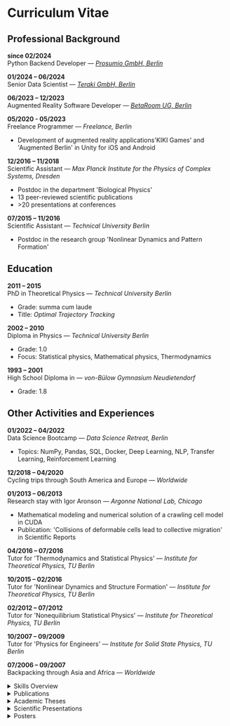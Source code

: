 # Curriculum Vitae

## Professional Background

**since 02/2024**  
Python Backend Developer — *[Prosumio GmbH, Berlin](https://prosumio.de/)*

**01/2024 – 06/2024**  
Senior Data Scientist — *[Teraki GmbH, Berlin](https://www.teraki.com/)*

**06/2023 – 12/2023**  
Augmented Reality Software Developer — *[BetaRoom UG, Berlin](https://www.betaroom.vision/)*

**05/2020 - 05/2023**  
Freelance Programmer — *Freelance, Berlin*
- Development of augmented reality applications'KIKI Games' and 'Augmented Berlin' in Unity for iOS and Android

**12/2016 – 11/2018**  
Scientific Assistant — *Max Planck Institute for the Physics of Complex Systems, Dresden*
- Postdoc in the department 'Biological Physics'
- 13 peer-reviewed scientific publications
- \>20 presentations at conferences

**07/2015 – 11/2016**  
Scientific Assistant — *Technical University Berlin*
- Postdoc in the research group 'Nonlinear Dynamics and Pattern Formation'

## Education

**2011 – 2015**  
PhD in Theoretical Physics — *Technical University Berlin*
- Grade: summa cum laude
- Title: *Optimal Trajectory Tracking*

**2002 – 2010**  
Diploma in Physics — *Technical University Berlin*
- Grade: 1.0
- Focus: Statistical physics, Mathematical physics, Thermodynamics

**1993 – 2001**  
High School Diploma in  — *von-Bülow Gymnasium Neudietendorf*
- Grade: 1.8

## Other Activities and Experiences

**01/2022 – 04/2022**  
Data Science Bootcamp — *Data Science Retreat, Berlin*
- Topics: NumPy, Pandas, SQL, Docker, Deep Learning, NLP, Transfer Learning, Reinforcement Learning

**12/2018 – 04/2020**  
Cycling trips through South America and Europe — *Worldwide*

**01/2013 – 06/2013**  
Research stay with Igor Aronson — *Argonne National Lab, Chicago*
- Mathematical modeling and numerical solution of a crawling cell model in CUDA
- Publication: 'Collisions of deformable cells lead to collective migration' in Scientific Reports

**04/2016 – 07/2016**  
Tutor for 'Thermodynamics and Statistical Physics' — *Institute for Theoretical Physics, TU Berlin*

**10/2015 – 02/2016**  
Tutor for 'Nonlinear Dynamics and Structure Formation' — *Institute for Theoretical Physics, TU Berlin*

**02/2012 – 07/2012**  
Tutor for 'Nonequilibrium Statistical Physics' — *Institute for Theoretical Physics, TU Berlin*

**10/2007 – 09/2009**  
Tutor for 'Physics for Engineers' — *Institute for Solid State Physics, TU Berlin*

**07/2006 – 09/2007**  
Backpacking through Asia and Africa — *Worldwide*


<details>
<summary>Skills Overview</summary>

# Skills Overview

<table><tr>
<th align='left' style='padding-right: 20px;'><strong>Programming Languages</strong></th>
<th align='left' style='padding-right: 20px;'><strong>Python Ecosystem</strong></th>
<th align='left' style='padding-right: 20px;'><strong>Machine Learning & AI</strong></th>
<th align='left' style='padding-right: 20px;'><strong>Scientific & Engineering Tools</strong></th>
<th align='left' style='padding-right: 20px;'><strong>Web Development & Backend</strong></th>
<th align='left' style='padding-right: 20px;'><strong>DevOps, CI/CD & Tooling</strong></th>
</tr>
<tr>
<td style='padding-right: 20px;'>[■■■■■■■■■□]<br>Python</td>
<td style='padding-right: 20px;'>[■■■■■■■■□□]<br>NumPy</td>
<td style='padding-right: 20px;'>[■■■■■■■■■□]<br>CNNs</td>
<td style='padding-right: 20px;'>[■■■■■■■■■■]<br>Mathematica</td>
<td style='padding-right: 20px;'>[■■■■■■■■■□]<br>Django</td>
<td style='padding-right: 20px;'>[■■■■■■■■■□]<br>Git</td>
</tr>
<tr>
<td style='padding-right: 20px;'>[■■■■■□□□□□]<br>C#</td>
<td style='padding-right: 20px;'>[■■■■■■■■□□]<br>matplotlib</td>
<td style='padding-right: 20px;'>[■■■■■■■□□□]<br>Deep Learning</td>
<td style='padding-right: 20px;'>[■■■■■■■■□□]<br>Lyx</td>
<td style='padding-right: 20px;'>[■■■■■■■■□□]<br>MQTT (EMQX)</td>
<td style='padding-right: 20px;'>[■■■■■■■■□□]<br>Docker</td>
</tr>
<tr>
<td style='padding-right: 20px;'>[■■■■■□□□□□]<br>Dart</td>
<td style='padding-right: 20px;'>[■■■■■■■□□□]<br>PyTorch</td>
<td style='padding-right: 20px;'>[■■■■■■■□□□]<br>Reinforcement Learning</td>
<td style='padding-right: 20px;'>[■■■■■■■□□□]<br>LaTeX</td>
<td style='padding-right: 20px;'>[■■■■■■■□□□]<br>Wagtail</td>
<td style='padding-right: 20px;'>[■■■■■■□□□□]<br>Bitbucket</td>
</tr>
<tr>
<td style='padding-right: 20px;'>[■■■■■□□□□□]<br>bash</td>
<td style='padding-right: 20px;'>[■■■■■■■□□□]<br>pip</td>
<td style='padding-right: 20px;'>[■■■■■■■□□□]<br>Q-learning</td>
<td style='padding-right: 20px;'>[■■■■■□□□□□]<br>LiDAR</td>
<td style='padding-right: 20px;'>[■■■■■■□□□□]<br>REST APIs</td>
<td style='padding-right: 20px;'>[■■■■■□□□□□]<br>make</td>
</tr>
<tr>
<td style='padding-right: 20px;'>[■■■■□□□□□□]<br>C/C++</td>
<td style='padding-right: 20px;'>[■■■■■■■□□□]<br>Jupyter Notebook</td>
<td style='padding-right: 20px;'>[■■■■■■□□□□]<br>Copilot</td>
<td style='padding-right: 20px;'>[■■■■□□□□□□]<br>Matlab</td>
<td style='padding-right: 20px;'>[■■■■■■□□□□]<br>Celery</td>
<td style='padding-right: 20px;'>[■■■■■□□□□□]<br>Bitbucket CI/CD pipeline</td>
</tr>
<tr>
<td style='padding-right: 20px;'>[■■■□□□□□□□]<br>Java</td>
<td style='padding-right: 20px;'>[■■■■■□□□□□]<br>SciPy</td>
<td style='padding-right: 20px;'>[■■■■■□□□□□]<br>wandb</td>
<td style='padding-right: 20px;'>[■■■□□□□□□□]<br>ROS</td>
<td style='padding-right: 20px;'>[■■■■■□□□□□]<br>PostgreSQL</td>
<td style='padding-right: 20px;'>[■■■■■□□□□□]<br>GitHub</td>
</tr>
<tr>
<td style='padding-right: 20px;'>[■■■□□□□□□□]<br>JSON</td>
<td style='padding-right: 20px;'>[■■■■■□□□□□]<br>Conda</td>
<td style='padding-right: 20px;'>[■■■■■□□□□□]<br>Object Detection (YOLO)</td>
<td style='padding-right: 20px;'>[■■□□□□□□□□]<br>LabView</td>
<td style='padding-right: 20px;'>[■■■■■□□□□□]<br>SQLite</td>
<td style='padding-right: 20px;'>[■■■■■□□□□□]<br>SOPS</td>
</tr>
<tr>
<td style='padding-right: 20px;'>[■■□□□□□□□□]<br>JavaScript</td>
<td style='padding-right: 20px;'>[■■■■■□□□□□]<br>scikit-learn</td>
<td style='padding-right: 20px;'>[■■■■□□□□□□]<br>Modern Hopfield Networks</td>
<td></td>
<td style='padding-right: 20px;'>[■■■■■□□□□□]<br>JWT</td>
<td style='padding-right: 20px;'>[■■□□□□□□□□]<br>Kubernetes</td>
</tr>
<tr>
<td style='padding-right: 20px;'>[■□□□□□□□□□]<br>HTML</td>
<td style='padding-right: 20px;'>[■■■■■□□□□□]<br>virtualenv</td>
<td style='padding-right: 20px;'>[■■■□□□□□□□]<br>Comet</td>
<td></td>
<td style='padding-right: 20px;'>[■■■■□□□□□□]<br>Redis</td>
<td></td>
</tr>
<tr>
<td style='padding-right: 20px;'>[■□□□□□□□□□]<br>CSS</td>
<td style='padding-right: 20px;'>[■■■■■□□□□□]<br>SymPy</td>
<td></td>
<td></td>
<td style='padding-right: 20px;'>[■■□□□□□□□□]<br>Nginx</td>
<td></td>
</tr>
<tr>
<td></td>
<td style='padding-right: 20px;'>[■■■■■□□□□□]<br>TensorFlow</td>
<td></td>
<td></td>
<td style='padding-right: 20px;'>[■■□□□□□□□□]<br>MySQL</td>
<td></td>
</tr>
<tr>
<td></td>
<td style='padding-right: 20px;'>[■■■■□□□□□□]<br>Pandas</td>
<td></td>
<td></td>
<td style='padding-right: 20px;'>[■■□□□□□□□□]<br>Jinja</td>
<td></td>
</tr>
<tr>
<td></td>
<td style='padding-right: 20px;'>[■■■■□□□□□□]<br>typing (type hints)</td>
<td></td>
<td></td>
<td></td>
<td></td>
</tr>
<tr>
<td></td>
<td style='padding-right: 20px;'>[■■■■□□□□□□]<br>Poetry</td>
<td></td>
<td></td>
<td></td>
<td></td>
</tr>
<tr>
<td></td>
<td style='padding-right: 20px;'>[■■■□□□□□□□]<br>Plotly</td>
<td></td>
<td></td>
<td></td>
<td></td>
</tr>
<tr>
<td></td>
<td style='padding-right: 20px;'>[■■■□□□□□□□]<br>seaborn</td>
<td></td>
<td></td>
<td></td>
<td></td>
</tr>
<tr>
<td></td>
<td style='padding-right: 20px;'>[■■■□□□□□□□]<br>PyTorch Lightning</td>
<td></td>
<td></td>
<td></td>
<td></td>
</tr>
<tr>
<td></td>
<td style='padding-right: 20px;'>[■■■□□□□□□□]<br>Keras</td>
<td></td>
<td></td>
<td></td>
<td></td>
</tr>
<tr>
<td></td>
<td style='padding-right: 20px;'>[■■□□□□□□□□]<br>h5py</td>
<td></td>
<td></td>
<td></td>
<td></td>
</tr>
</table>

<table><tr>
<th align='left' style='padding-right: 20px;'><strong>Testing & Code Quality</strong></th>
<th align='left' style='padding-right: 20px;'><strong>Mobile & Cross-Platform Development</strong></th>
<th align='left' style='padding-right: 20px;'><strong>Visualization, UI & Graphics</strong></th>
<th align='left' style='padding-right: 20px;'><strong>Operating Systems & Shell</strong></th>
<th align='left' style='padding-right: 20px;'><strong>Project & Team Collaboration</strong></th>
<th align='left' style='padding-right: 20px;'><strong>Markup & Documentation</strong></th>
</tr>
<tr>
<td style='padding-right: 20px;'>[■■■■■■■■□□]<br>unittest</td>
<td style='padding-right: 20px;'>[■■■■■■□□□□]<br>Flutter</td>
<td style='padding-right: 20px;'>[■■■■■■■■□□]<br>OpenCV</td>
<td style='padding-right: 20px;'>[■■■■■■■■■□]<br>Linux (Ubuntu, Debian)</td>
<td style='padding-right: 20px;'>[■■■■■■■■□□]<br>Jira</td>
<td style='padding-right: 20px;'>[■■■■■■■■■□]<br>Lyx</td>
</tr>
<tr>
<td style='padding-right: 20px;'>[■■■■■■■■□□]<br>TTD (Test-Driven Development)</td>
<td style='padding-right: 20px;'>[■■■■■■□□□□]<br>iOS</td>
<td style='padding-right: 20px;'>[■■■■■■■■□□]<br>Unity</td>
<td style='padding-right: 20px;'>[■■■■■■■□□□]<br>bash</td>
<td style='padding-right: 20px;'>[■■■■■■□□□□]<br>Slack</td>
<td style='padding-right: 20px;'>[■■■■■■■■□□]<br>LaTeX</td>
</tr>
<tr>
<td style='padding-right: 20px;'>[■■■■■■□□□□]<br>coverage.py</td>
<td style='padding-right: 20px;'>[■■■■■□□□□□]<br>Android Studio</td>
<td style='padding-right: 20px;'>[■■■■■■□□□□]<br>Computer Vision</td>
<td style='padding-right: 20px;'>[■■■■■■■□□□]<br>ssh</td>
<td style='padding-right: 20px;'>[■■■■■□□□□□]<br>Confluence</td>
<td style='padding-right: 20px;'>[■■■■■■□□□□]<br>Markdown</td>
</tr>
<tr>
<td style='padding-right: 20px;'>[■■■■□□□□□□]<br>pytest</td>
<td style='padding-right: 20px;'>[■■■■□□□□□□]<br>Android</td>
<td style='padding-right: 20px;'>[■■■■■■□□□□]<br>3D Visualization</td>
<td style='padding-right: 20px;'>[■■■■■□□□□□]<br>GCC</td>
<td style='padding-right: 20px;'>[■■■■■□□□□□]<br>Chrome</td>
<td></td>
</tr>
<tr>
<td style='padding-right: 20px;'>[■■■■□□□□□□]<br>Ruff</td>
<td style='padding-right: 20px;'>[■■■□□□□□□□]<br>Xcode</td>
<td style='padding-right: 20px;'>[■■■□□□□□□□]<br>Blender</td>
<td style='padding-right: 20px;'>[■■■■■□□□□□]<br>Putty</td>
<td></td>
<td></td>
</tr>
<tr>
<td style='padding-right: 20px;'>[■■□□□□□□□□]<br>Black</td>
<td></td>
<td style='padding-right: 20px;'>[■■■□□□□□□□]<br>GIMP</td>
<td style='padding-right: 20px;'>[■■■□□□□□□□]<br>Unix</td>
<td></td>
<td></td>
</tr>
<tr>
<td style='padding-right: 20px;'>[■■□□□□□□□□]<br>pre-commit</td>
<td></td>
<td style='padding-right: 20px;'>[■■■□□□□□□□]<br>Inkscape</td>
<td></td>
<td></td>
<td></td>
</tr>
<tr>
<td></td>
<td></td>
<td style='padding-right: 20px;'>[■□□□□□□□□□]<br>Qt</td>
<td></td>
<td></td>
<td></td>
</tr>
</table>

</details>


<details>
<summary>Publications</summary>

# Publications (21)

1. **Wave propagation in heterogeneous bistable and excitable media**  
   *S. Alonso, J. Löber, M. Bär, H. Engel*  
   *Eur. Phys. J. Spec. Top. 187, 31 (2010)*  
   [Link to article](http://link.springer.com/article/10.1140/epjst/e2010-01268-1)

2. **Handheld device for fast and non-contact optical measurement of protein films on surfaces**  
   *F.J. Schmitt, H. Südmeyer, J. Börner, J. Löber, K. Olliges, K. Reineke, I. Kahlen, P. Hätti, H.J. Eichler, H.J. Cappius*  
   *Opt. Laser. Eng. 49, 1294 (2011)*  
   [Link to article](http://www.sciencedirect.com/science/article/pii/S0143816611001722)

3. **Front propagation in one-dimensional spatially periodic bistable media**  
   *J. Löber, M. Bär, H. Engel*  
   *Phys. Rev. E 86, 066210 (2012)*  
   [Link to article](http://pre.aps.org/abstract/PRE/v86/i6/e066210)

4. **Analytical approximations for spiral waves**  
   *J. Löber, H. Engel*  
   *Chaos 23, 043135 (2013)*  
   [Link to article](http://scitation.aip.org/content/aip/journal/chaos/23/4/10.1063/1.4848576)

5. **Stabilization of a scroll ring by a cylindrical Neumann boundary**  
   *P.V. Paulau, J. Löber, H. Engel*  
   *Phys. Rev. E 88, 062917 (2013)*  
   [Link to article](http://pre.aps.org/abstract/PRE/v88/i6/e062917)

6. **Modeling crawling cell movement on soft engineered substrates**  
   *J. Löber, F. Ziebert, I.S. Aranson*  
   *Soft Matter 10, 1365 (2014)*  
   [Link to article](http://pubs.rsc.org/en/content/articlelanding/2013/sm/c3sm51597d)

7. **Controlling the position of traveling waves in reaction-diffusion systems**  
   *J. Löber, H. Engel*  
   *Phys. Rev. Lett. 112, 148305 (2014)*  
   [Link to article](http://journals.aps.org/prl/abstract/10.1103/PhysRevLett.112.148305)

8. **Stability of position control of traveling waves in reaction-diffusion systems**  
   *J. Löber*  
   *Phys. Rev. E 89, 062904 (2014)*  
   [Link to article](https://journals.aps.org/pre/abstract/10.1103/PhysRevE.89.062904)

9. **Control of chemical wave propagation**  
   *J. Löber, R. Coles, J. Siebert, H. Engel, E. Schöll*  
   *Engineering of Chemical Complexity II, pp. 185-207, World Scientific (2014)*  
   [Link to article](http://www.worldscientific.com/doi/abs/10.1142/9789814616133_0011)

10. **Phase-field description of substrate-based motility of eukaryotic cells**  
   *I.S. Aranson, J. Löber, F. Ziebert*  
   *Engineering of Chemical Complexity II, pp. 93-104, World Scientific (2014)*  
   [Link to article](http://www.worldscientific.com/doi/abs/10.1142/9789814616133_0006)

11. **Shaping wave patterns in reaction-diffusion systems**  
   *J. Löber, S. Martens, H. Engel*  
   *Phys. Rev. E 90, 062911 (2014)*  
   [Link to article](http://journals.aps.org/pre/abstract/10.1103/PhysRevE.90.062911)

12. **Front propagation in channels with spatially modulated cross section**  
   *S. Martens, J. Löber, H. Engel*  
   *Phys. Rev. E 91, 022902 (2015)*  
   [Link to article](http://journals.aps.org/pre/abstract/10.1103/PhysRevE.91.022902)

13. **Collisions of deformable cells lead to collective migration**  
   *J. Löber, F. Ziebert, I.S. Aranson*  
   *Sci. Rep. 5, 9172 (2015)*  
   [Link to article](http://www.nature.com/srep/2015/150317/srep09172/full/srep09172.html)

14. **Optimal trajectory tracking**  
   *J. Löber*  
   *Ph.D. thesis, Technical University Berlin (2015)*  
   [Link to article](http://www.physik.tu-berlin.de/~jakob/thesis_PhD.pdf)

15. **Analytical, Optimal, and Sparse Optimal Control of Traveling Wave Solutions to Reaction-Diffusion Systems**  
   *C. Ryll, J. Löber, S. Martens, H. Engel, F. Tröltzsch*  
   *Control of Self-Organizing Nonlinear Systems, pp. 189-210, Springer (2016)*  
   [Link to article](http://link.springer.com/chapter/10.1007/978-3-319-28028-8_10)

16. **Macroscopic model of substrate-based cell motility**  
   *F. Ziebert, J. Löber, I.S. Aranson*  
   *Physical Models of Cell Motility, pp. 1-67, Springer (2016)*  
   [Link to article](http://link.springer.com/chapter/10.1007%2F978-3-319-24448-8_1)

17. **Optimal Trajectory Tracking of Nonlinear Dynamical Systems**  
   *J. Löber*  
   *Springer, ISBN 978-3-319-46573-9 (2017)*  
   [Link to article](http://link.springer.com/book/10.1007%2F978-3-319-46574-6)

18. **Exactly realizable desired trajectories**  
   *J. Löber*  
   *arXiv:1603.00611 (2016)*  
   [Link to article](http://arxiv.org/abs/1603.00611)

19. **Control of transversal instabilities in reaction-diffusion systems**  
   *S. Molnos, J. Löber, J.F. Totz, H. Engel*  
   *New J. Phys. 20, 053034 (2018)*  
   [Link to article](http://arxiv.org/abs/1501.03769)

20. **Linear structures in nonlinear optimal control**  
   *J. Löber*  
   *arXiv:1604.01261 (2016)*  
   [Link to article](http://arxiv.org/abs/1604.01261)

21. **Oscillatory Motion in an Active Poroelastic Two-Phase Model**  
   *D.A. Kulawiak, J. Löber, M. Bär, H. Engel*  
   *PLOS ONE 14, e0217447 (2019)*  
   [Link to article](http://arxiv.org/abs/1803.00337)

</details>


<details>
<summary>Academic Theses</summary>

# Academic Theses


## Doctoral Thesis

**Title:** [Optimal trajectory tracking](http://www.physik.tu-berlin.de/~jakob/thesis_PhD.pdf)  

**Supervisors:** [Prof. Harald Engel](http://www.itp.tu-berlin.de/engel/ag_engel), [Prof. Alexander S. Mikhailov](http://www.fhi-berlin.mpg.de/complsys/mik/), [Prof. Fredi Tröltzsch](https://www.math.tu-berlin.de/fachgebiete_ag_modnumdiff/fg_optimierung_bei_partiellen_differentialgleichungen/v-menue/mitarbeiter/prof_dr_fredi_troeltzsch/home/)  

**Date of Defence:** July 2015  

**Defence Talk:** [Optimal trajectory tracking](http://www.physik.tu-berlin.de/~jakob/DefenceThesis.pdf)  

**Abstract:**
This thesis investigates optimal trajectory tracking of nonlinear dynamical systems with affine controls. The control task is to enforce the system state to follow a prescribed desired trajectory as closely as possible. The concept of so-called exactly realizable trajectories is proposed. For exactly realizable desired trajectories exists a control signal which enforces the state to exactly follow the desired trajectory. For a given affine control system, these trajectories are characterized by the so-called constraint equation. This approach does not only yield an explicit expression for the control signal in terms of the desired trajectory, but also identifies a particularly simple class of nonlinear control systems. Systems in this class satisfy the so-called linearizing assumption and share many properties with linear control systems. For example, conditions for controllability can be formulated in terms of a rank condition for a controllability matrix analogously to the Kalman rank condition for linear time invariant systems. Furthermore, exactly realizable trajectories, together with the corresponding control signal, arise as solutions to unregularized optimal control problems. Based on that insight, the regularization parameter is used as the small parameter for a perturbation expansion. This results in a reinterpretation of affine optimal control problems with small regularization term as singularly perturbed differential equations. The small parameter originates from the formulation of the control problem and does not involve simplifying assumptions about the system dynamics. Combining this approach with the linearizing assumption, approximate and partly linear equations for the optimal trajectory tracking of arbitrary desired trajectories are derived. For vanishing regularization parameter, the state trajectory becomes discontinuous and the control signal diverges. On the other hand, the analytical treatment becomes exact and the solutions are exclusively governed by linear differential equations. Thus, the possibility of linear structures underlying nonlinear optimal control is revealed. This fact enables the derivation of exact analytical solutions to an entire class of nonlinear trajectory tracking problems with affine controls. This class comprises, among others, mechanical control systems in one spatial dimension and the FitzHugh-Nagumo model with a control acting on the activator.


## Diploma Thesis

**Title:** [Nonlinear Excitation Waves in Spatially Heterogeneous Reaction-Diffusion Systems](http://www.physik.tu-berlin.de/~jakob/thesis.pdf)  

**Supervisors:** [Prof. Harald Engel](http://www.itp.tu-berlin.de/engel/ag_engel), [Prof. Markus Bär](http://www.ptb.de/cms/en/fachabteilungen/abt8/fb-84.html)  

**Abstract:**
Wave propagation in one-dimensional heterogeneous bistable media is studied for the Schlögl model. Starting from the analytically known traveling wave solution for the homogeneous medium, non-localized, spatially periodic variations in kinetic parameters as the excitation threshold, for example, are taken into account perturbatively. Two different multiple scale perturbation methods are applied to derive a differential equation for the position of the front under perturbations. All analytical results are compared to the results of numerical simulations.

</details>


<details>
<summary>Scientific Presentations</summary>

# Scientific Presentations (44)


1. [Velocity of Fronts in Heterogeneous Reaction-Diffusion Systems](http://www.physik.tu-berlin.de/~jakob/Vortrag2.pdf)  
   _Harz seminar, February 2009, Hahnenklee_

2. [Chemical Master Equations and Fluctuation Theorem](http://www.physik.tu-berlin.de/~jakob/talk1.pdf)  
   _Group Seminar, February 2011, TU Berlin_

3. [Control of traveling waves and analytical approximations for spiral waves](http://www.physik.tu-berlin.de/~jakob/TalkGRKKolloquium.pdf)  
   _GRK Kolloquium, July 2012, TU Berlin_

4. [Controlling the position of traveling waves](http://www.physik.tu-berlin.de/~jakob/TalkSFBSymposium.pdf)  
   _SFB Symposium, November 2012, TU Berlin_

5. [Stochastic reaction-diffusion systems](http://www.physik.tu-berlin.de/~jakob/StochasticReactionDiffusionSystems.pdf)  
   _Group Seminar, January 2013, TU Berlin_

6. [Analytical approximations for spiral waves](http://www.physik.tu-berlin.de/~jakob/TalkHartzSeminar_web.pdf)  
   _Harz seminar, February 2013, Hahnenklee_

7. [Controlling the position of fronts](http://www.physik.tu-berlin.de/~jakob/TalkDPG.pdf)  
   _Spring conference of the German Physical Society, March 2013, Regensburg_

8. [Controlling the position of traveling fronts](http://www.physik.tu-berlin.de/~jakob/TalkAPS.pdf)  
   _APS March Meeting, March 2013, Baltimore, USA_

9. [Controlling the position of fronts](http://www.physik.tu-berlin.de/~jakob/TalkWaves2013.pdf)  
   _IMACS Conference on Nonlinear Waves, March 2013, Athens, Georgia, USA_

10. [Controlling the position and shape of traveling waves](http://www.physik.tu-berlin.de/~jakob/TalkBCSCCS.pdf)  
   _BCSCCS conference, June 2013, Warnemünde_

11. [Controlling the position of traveling waves in reaction-diffusion systems](http://www.physik.tu-berlin.de/~jakob/TalkDDays.pdf)  
   _DDays Berlin Brandenburg, October 2013, TU Berlin_

12. [Modeling crawling cell movement](http://www.physik.tu-berlin.de/~jakob/GRK_Kolloquium_2013_Talk.pdf)  
   _GRK Kolloquium, October 2013, Graal-Müritz_

13. [Stability of position control of traveling waves](http://www.physik.tu-berlin.de/~jakob/TalkControlStability.pdf)  
   _Group seminar, October 2013, TU Berlin_

14. [Controlling the position of traveling waves in reaction-diffusion systems](http://www.physik.tu-berlin.de/~jakob/TalkDDaysUS2014.pdf)  
   _Dynamics Days US 2014, January 2014, Georgia Tech, Atlanta, USA_

15. [Position and shape control of nonlinear waves](http://www.physik.tu-berlin.de/~jakob/TalkHarzSeminar2014.pdf)  
   _Harz seminar, February 2014, Hahnenklee_

16. [Modeling crawling cell movement](http://www.physik.tu-berlin.de/~jakob/CellMotility.pdf)  
   _Group seminar, April 2014, TU Berlin_

17. [Controlling the position of traveling waves in reaction-diffusion systems](http://www.physik.tu-berlin.de/~jakob/TalkSaratov2014.pdf)  
   _Nonlinear Dynamics of Deterministic and Stochastic Systems: Unraveling Complexity, May 2014, Saratov, Russia_

18. [Modeling crawling cell motility](http://www.physik.tu-berlin.de/~jakob/FHICellMotility.pdf)  
   _BCSCCS Seminar, June 2014, FHI Berlin_

19. [Modeling crawling cell motility](http://www.physik.tu-berlin.de/~jakob/HUCellMotility.pdf)  
   _Seminar, July 2014, HU Berlin_

20. [Modeling crawling cell motility](http://www.physik.tu-berlin.de/~jakob/HUCellMotility.pdf)  
   _Mini-Symposium on cell motility, July 2014, TU Berlin_

21. [Controlling the position of traveling waves in reaction-diffusion systems](http://www.physik.tu-berlin.de/~jakob/TalkSIAM2014.pdf)  
   _SIAM Nonlinear Waves and Coherent Structures, August 2014, Cambridge, UK_

22. [Modeling crawling cell motility](http://www.physik.tu-berlin.de/~jakob/DDaysBayreuthCellMotility_web.pdf)  
   _Dynamics Days Europe, September 2014, Bayreuth_

23. [Trajectory controllability, optimal trajectory tracking, exact linearization, and all that](http://www.physik.tu-berlin.de/~jakob/NewControlApproach.pdf)  
   _Group seminar, October 2014, TU Berlin_

24. [Analytical approximations for nonlinear optimal trajectory tracking problems](http://www.physik.tu-berlin.de/~jakob/SFBSymposium2015.pdf)  
   _SFB Symposium, February 2015, TU Berlin_

25. [Modeling crawling cell motility](http://www.physik.tu-berlin.de/~jakob/DPG2015CellMotility.pdf)  
   _Spring conference of the German Physical Society, March 2015, TU Berlin_

26. [Modeling crawling cell motility](http://www.physik.tu-berlin.de/~jakob/BCSCCS2015CellMotility.pdf)  
   _BCSCCS conference, June 2015, Munich_

27. [Optimal trajectory tracking](http://www.physik.tu-berlin.de/~jakob/DefenceThesis.pdf)  
   _Ph.D. thesis defence, July 2015, TU Berlin_

28. [Modeling crawling cell motility](http://www.physik.tu-berlin.de/~jakob/NECD15CellMotility.pdf)  
   _NECD15 conference, October 2015, Potsdam_

29. [Free boundary problems and phase field methods](http://www.physik.tu-berlin.de/~jakob/FreeBoundaryPhaseField.pdf)  
   _Group seminar, November 2015, TU Berlin_

30. [Modeling crawling cell motility](http://www.physik.tu-berlin.de/~jakob/HarzSeminar16.pdf)  
   _Harz seminar, February 2016, Hahnenklee_

31. [Thermodynamics of mechanochemical reactions](http://www.physik.tu-berlin.de/~jakob/ThermodynamicsActiveSystems.pdf)  
   _Group seminar, June 2016, TU Berlin_

32. [Poroelastic two-phase model for Physarum polycephalum with free boundaries](http://www.physik.tu-berlin.de/~jakob/Physarum.pdf)  
   _Group seminar, November 2016, TU Berlin_

33. [Poroelastic two-phase model for Physarum polycephalum with free boundaries](http://www.physik.tu-berlin.de/~jakob/Physarum_Retreat.pdf)  
   _MPIPKS Biophysics Group Retreat, January 2017, Oberwiesenthal_

34. [Phase separation via Density Functional Theory](http://www.physik.tu-berlin.de/~jakob/PhaseSeparation.pdf)  
   _Droplet Meeting, March 2017, Dresden_

35. [Cross-linked Gels](http://www.physik.tu-berlin.de/~jakob/CrossLinkedGels.pdf)  
   _Droplet Meeting, July 2017, Dresden_

36. [Cross-linked Gels](http://www.physik.tu-berlin.de/~jakob/CrossLinkedGelsCD.pdf)  
   _Cortex Day, August 2017, Lichtenhain_

37. [Rheology of cross-linked polymer networks](http://www.physik.tu-berlin.de/~jakob/CrossLinkedPolymerNetworks.pdf)  
   _Group seminar, September 2017, Dresden_

38. [Thermorheology of polymer gels](http://www.physik.tu-berlin.de/~jakob/ThermorheologyOfPolymerGels.pdf)  
   _Internal seminar, October 2017, Dresden_

39. [Rheology of polymer networks: chain length distribution](http://www.physik.tu-berlin.de/~jakob/CrossLinkedPolymerNetworksDM.pdf)  
   _Droplet Meeting, October 2017, Dresden_

40. [Thermomechanical Manipulation of Gels](http://www.physik.tu-berlin.de/~jakob/ThermomechanicalManipulationOfGels.pdf)  
   _Droplet Meeting, December 2017, Dresden_

41. [Polymer gels and the two-fluid model](http://www.physik.tu-berlin.de/~jakob/PolymerGelsAndTheTwoFluidModel.pdf)  
   _Group seminar, January 2018, Berlin_

42. [Phase separation in polyelectrolytes](http://www.physik.tu-berlin.de/~jakob/PhaseSeparationInPolyelectrolytes.pdf)  
   _MPIPKS Biophysics Group Retreat, January 2018, Oberwiesenthal_

43. [Transport through and chemical reactions at membranes](http://www.physik.tu-berlin.de/~jakob/TransportThroughAndChemicalReactionsAtMembranes.pdf)  
   _Droplet Meeting, February 2018, Dresden_

44. [Two-fluid model for crawling cell motility](http://www.physik.tu-berlin.de/~jakob/Physarum_Harz2018.pdf)  
   _Harz seminar, February 2018, Hahnenklee_
</details>


<details>
<summary>Posters</summary>

# Posters (11)


1. [Velocity of Fronts in Periodic-Heterogeneous Reaction Diffusion Systems](http://www.physik.tu-berlin.de/~jakob/poster.pdf)  
   _spring conference of the German Physical Society, March 2009, Dresden_

2. [Kinematic Theory of Spiral Waves](http://www.physik.tu-berlin.de/~jakob/posterBCSCCS.pdf)  
   _BCSCCS conference, June 2011, Berlin_

3. [Controlling the position of a front](http://www.physik.tu-berlin.de/~jakob/postercontrol.pdf)  
   _GRK conference, October 2012, Potsdam_

4. [Analytical approximations for spiral waves](http://www.physik.tu-berlin.de/~jakob/posterspiral.pdf)  
   _GRK conference, October 2012, Potsdam_

5. [Curvature-dependent feedback control of two-dimensional excitation waves](http://www.physik.tu-berlin.de/~jakob/poster_sonja7.pdf)  
   _DPG conference, March 2013, Regensburg_

6. [Analytical approximations for spiral waves](http://www.physik.tu-berlin.de/~jakob/Poster_Template_C.pdf)  
   _GRK defence, June 2013, TU Berlin_

7. [Controlling the position of a front](http://www.physik.tu-berlin.de/~jakob/postercontrol.pdf)  
   _Dynamics Days Europe, September 2014, Bayreuth_

8. [Front propagation in three-dimensional corrugated reaction-diffusion media](None)  
   _Dynamics Days Europe, September 2014, Bayreuth_

9. [Modeling cell movement on heterogeneous substrates](http://www.physik.tu-berlin.de/~jakob/PosterDirkBadHonnef.pdf)  
   _Model systems for understanding biological processes, February 2015, Bad Honnef_

10. [Linear structures in nonlinear optimal control](http://www.physik.tu-berlin.de/~jakob/LinearStructuresInNonlinearControlPosterHeringsdorf.pdf)  
   _Control of Complex Systems and Networks, September 2016, Heringsdorf_

11. [Position Control of Traveling Spots](http://www.physik.tu-berlin.de/~jakob/poster_Heringsdorf2016_A0.pdf)  
   _Control of Complex Systems and Networks, September 2016, Heringsdorf_
</details>

